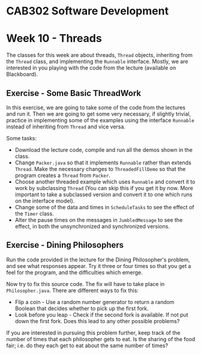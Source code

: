 CAB302 Software Development
===========================

# Week 10 - Threads

The classes for this week are about threads, `Thread` objects, inheriting from the `Thread` class, and implementing the 
`Runnable` interface. Mostly, we are interested in you playing with the code from the lecture (available on Blackboard).

## Exercise - Some Basic ThreadWork

In this exercise, we are going to take some of the code from the lectures and run it. Then we are going to get some 
very necessary, if slightly trivial, practice in implementing some of the examples using the interface `Runnable` 
instead of inheriting from `Thread` and vice versa.

Some tasks:

  - Download the lecture code, compile and run all the demos shown in the class.
  - Change `Packer.java` so that it implements `Runnable` rather than extends `Thread`. Make the necessary changes to 
  `ThreadedFillDemo` so that the program creates a `Thread` from `Packer`.
  - Choose another threaded example which uses `Runnable` and convert it to work by subclassing `Thread` (You can skip 
  this if you get it by now. More important to take a subclassed version and convert it to one which runs on the 
  interface model).
  - Change some of the data and times in `ScheduleTasks` to see the effect of the `Timer` class.
  - Alter the pause times on the messages in `JumbledMessage` to see the effect, in both the unsynchronized and 
  synchronized versions.


## Exercise - Dining Philosophers

Run the code provided in the lecture for the Dining Philosopher's problem, and see what responses appear. Try it 
three or four times so that you get a feel for the program, and the difficulties which emerge. 

Now try to fix this source code. The fix will have to take place in `Philosopher.java`. There are different ways to 
fix this:

  - Flip a coin - Use a random number generator to return a random Boolean that decides whether to pick up the first fork.
  - Look before you leap - Check if the second fork is available. If not put down the first fork. Does this lead to any other possible 
  problems? 
  
If you are interested in pursuing this problem further, keep track of the number of times that each philosopher gets
 to eat. Is the sharing of the food fair; i.e. do they each get to eat about the same number of times?
